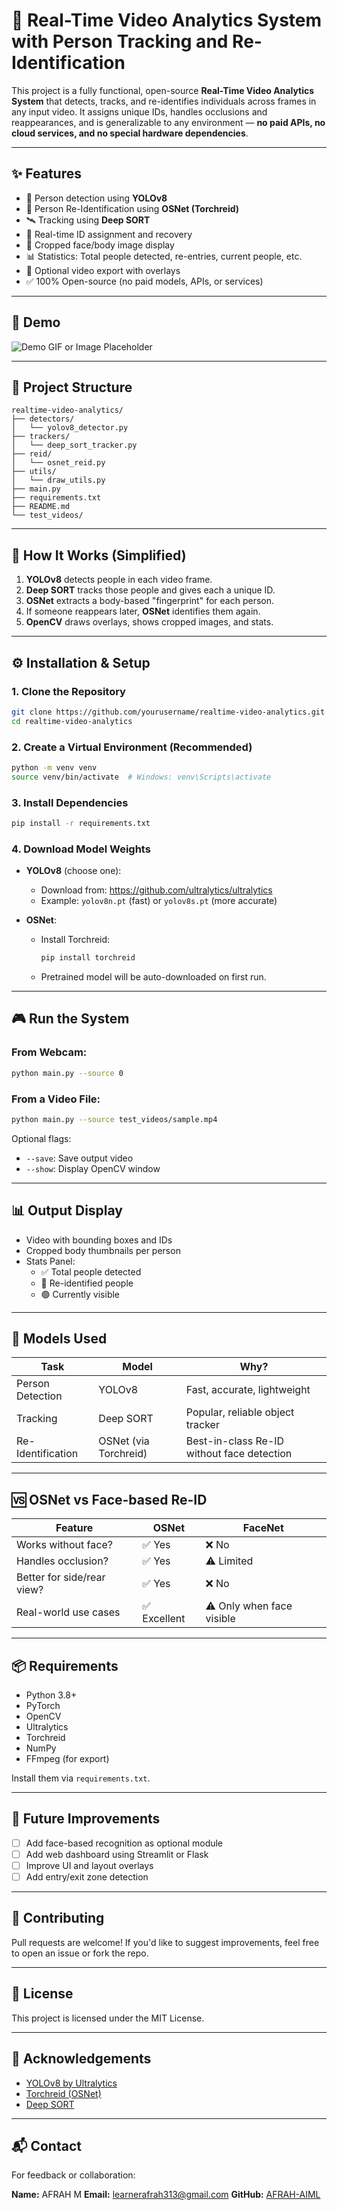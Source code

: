 # 🎥 Real-Time Video Analytics System with Person Tracking and Re-Identification

This project is a fully functional, open-source **Real-Time Video Analytics System** that detects, tracks, and re-identifies individuals across frames in any input video. It assigns unique IDs, handles occlusions and reappearances, and is generalizable to any environment — **no paid APIs, no cloud services, and no special hardware dependencies**.

---

## ✨ Features

- 🧍 Person detection using **YOLOv8**
- 🧠 Person Re-Identification using **OSNet (Torchreid)**
- 🛰️ Tracking using **Deep SORT**
- 🧩 Real-time ID assignment and recovery
- 📸 Cropped face/body image display
- 📊 Statistics: Total people detected, re-entries, current people, etc.
- 💾 Optional video export with overlays
- ✅ 100% Open-source (no paid models, APIs, or services)

---

## 📌 Demo

![Demo GIF or Image Placeholder](demo/demo.gif)

---

## 📁 Project Structure

```
realtime-video-analytics/
├── detectors/
│   └── yolov8_detector.py
├── trackers/
│   └── deep_sort_tracker.py
├── reid/
│   └── osnet_reid.py
├── utils/
│   └── draw_utils.py
├── main.py
├── requirements.txt
├── README.md
└── test_videos/
```

---

## 🚀 How It Works (Simplified)

1. **YOLOv8** detects people in each video frame.
2. **Deep SORT** tracks those people and gives each a unique ID.
3. **OSNet** extracts a body-based "fingerprint" for each person.
4. If someone reappears later, **OSNet** identifies them again.
5. **OpenCV** draws overlays, shows cropped images, and stats.

---

## ⚙️ Installation & Setup

### 1. Clone the Repository

```bash
git clone https://github.com/yourusername/realtime-video-analytics.git
cd realtime-video-analytics
```

### 2. Create a Virtual Environment (Recommended)

```bash
python -m venv venv
source venv/bin/activate  # Windows: venv\Scripts\activate
```

### 3. Install Dependencies

```bash
pip install -r requirements.txt
```

### 4. Download Model Weights

- **YOLOv8** (choose one):
  - Download from: https://github.com/ultralytics/ultralytics
  - Example: `yolov8n.pt` (fast) or `yolov8s.pt` (more accurate)

- **OSNet**:
  - Install Torchreid:
    ```bash
    pip install torchreid
    ```
  - Pretrained model will be auto-downloaded on first run.

---

## 🎮 Run the System

### From Webcam:
```bash
python main.py --source 0
```

### From a Video File:
```bash
python main.py --source test_videos/sample.mp4
```

Optional flags:
- `--save`: Save output video
- `--show`: Display OpenCV window

---

## 📊 Output Display

- Video with bounding boxes and IDs
- Cropped body thumbnails per person
- Stats Panel:
  - ✅ Total people detected
  - 🔄 Re-identified people
  - 🟢 Currently visible

---

## 🧠 Models Used

| Task | Model | Why? |
|------|-------|------|
| Person Detection | YOLOv8 | Fast, accurate, lightweight |
| Tracking | Deep SORT | Popular, reliable object tracker |
| Re-Identification | OSNet (via Torchreid) | Best-in-class Re-ID without face detection |

---

## 🆚 OSNet vs Face-based Re-ID

| Feature | OSNet | FaceNet |
|---------|-------|---------|
| Works without face? | ✅ Yes | ❌ No |
| Handles occlusion? | ✅ Yes | ⚠️ Limited |
| Better for side/rear view? | ✅ Yes | ❌ No |
| Real-world use cases | ✅ Excellent | ⚠️ Only when face visible |

---

## 📦 Requirements

- Python 3.8+
- PyTorch
- OpenCV
- Ultralytics
- Torchreid
- NumPy
- FFmpeg (for export)

Install them via `requirements.txt`.

---

## 📌 Future Improvements

- [ ] Add face-based recognition as optional module
- [ ] Add web dashboard using Streamlit or Flask
- [ ] Improve UI and layout overlays
- [ ] Add entry/exit zone detection

---

## 🤝 Contributing

Pull requests are welcome! If you'd like to suggest improvements, feel free to open an issue or fork the repo.

---

## 📜 License

This project is licensed under the MIT License.

---

## 🙌 Acknowledgements

- [YOLOv8 by Ultralytics](https://github.com/ultralytics/ultralytics)
- [Torchreid (OSNet)](https://github.com/KaiyangZhou/deep-person-reid)
- [Deep SORT](https://github.com/nwojke/deep_sort)

---

## 📬 Contact

For feedback or collaboration:

**Name:** AFRAH M 
**Email:** learnerafrah313@gmail.com
**GitHub:** [AFRAH-AIML](https://github.com/AFRAH-AIML)
